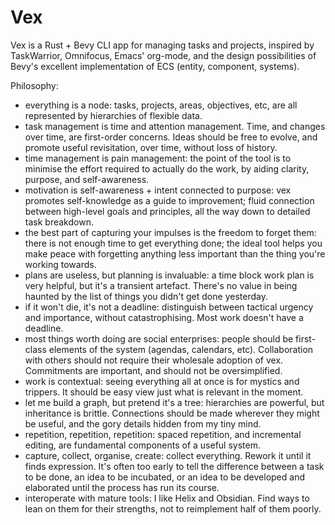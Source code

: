 # Vex

Vex is a Rust + Bevy CLI app for managing tasks and projects, inspired by TaskWarrior, Omnifocus, Emacs' org-mode, and the design possibilities of Bevy's excellent implementation of ECS (entity, component, systems).

Philosophy:

- everything is a node: tasks, projects, areas, objectives, etc, are all represented by hierarchies of flexible data.
- task management is time and attention management. Time, and changes over time, are first-order concerns. Ideas should be free to evolve, and promote useful revisitation, over time, without loss of history.
- time management is pain management: the point of the tool is to minimise the effort required to actually do the work, by aiding clarity, purpose, and self-awareness.
- motivation is self-awareness + intent connected to purpose: vex promotes self-knowledge as a guide to improvement; fluid connection between high-level goals and principles, all the way down to detailed task breakdown.
- the best part of capturing your impulses is the freedom to forget them: there is not enough time to get everything done; the ideal tool helps you make peace with forgetting anything less important than the thing you're working towards.
- plans are useless, but planning is invaluable: a time block work plan is very helpful, but it's a transient artefact. There's no value in being haunted by the list of things you didn't get done yesterday.
- if it won't die, it's not a deadline: distinguish between tactical urgency and importance, without catastrophising. Most work doesn't have a deadline.
- most things worth doing are social enterprises: people should be first-class elements of the system (agendas, calendars, etc). Collaboration with others should not require their wholesale adoption of vex. Commitments are important, and should not be oversimplified.
- work is contextual: seeing everything all at once is for mystics and trippers. It should be easy view just what is relevant in the moment.
- let me build a graph, but pretend it's a tree: hierarchies are powerful, but inheritance is brittle. Connections should be made wherever they might be useful, and the gory details hidden from my tiny mind.
- repetition, repetition, repetition: spaced repetition, and incremental editing, are fundamental components of a useful system.
- capture, collect, organise, create: collect everything. Rework it until it finds expression. It's often too early to tell the difference between a task to be done, an idea to be incubated, or an idea to be developed and elaborated until the process has run its course.
- interoperate with mature tools: I like Helix and Obsidian. Find ways to lean on them for their strengths, not to reimplement half of them poorly.

